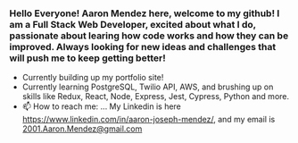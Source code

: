 ### Hello Everyone! Aaron Mendez here, welcome to my github! I am a Full Stack Web Developer, excited about what I do, passionate about learing how code works and how they can be improved. Always looking for new ideas and challenges that will push me to keep getting better!

- Currently building up my portfolio site!
- Currently learning PostgreSQL, Twilio API, AWS, and brushing up on skills like Redux, React, Node, Express, Jest, Cypress, Python and more.
- 📫 How to reach me: ...
My Linkedin is here https://www.linkedin.com/in/aaron-joseph-mendez/, and my email is 2001.Aaron.Mendez@gmail.com
